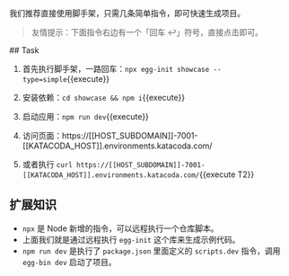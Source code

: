 我们推荐直接使用脚手架，只需几条简单指令，即可快速生成项目。

> 友情提示：下面指令右边有一个「回车 ↩」符号，直接点击即可。

## Task

1. 首先执行脚手架，一路回车：`npx egg-init showcase --type=simple`{{execute}}

2. 安装依赖：`cd showcase && npm i`{{execute}}

3. 启动应用：`npm run dev`{{execute}}

4. 访问页面：https://[[HOST_SUBDOMAIN]]-7001-[[KATACODA_HOST]].environments.katacoda.com/

5. 或者执行 `curl https://[[HOST_SUBDOMAIN]]-7001-[[KATACODA_HOST]].environments.katacoda.com/`{{execute T2}}

## 扩展知识

- `npx` 是 Node 新增的指令，可以远程执行一个仓库脚本。
- 上面我们就是通过远程执行 `egg-init` 这个库来生成示例代码。
- `npm run dev` 是执行了 `package.json` 里面定义的 `scripts.dev` 指令，调用 `egg-bin dev` 启动了项目。